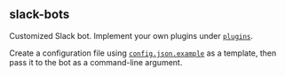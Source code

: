 ## slack-bots

Customized Slack bot. Implement your own plugins under [`plugins`](plugins/).

Create a configuration file using [`config.json.example`](/config.json.example)
as a template, then pass it to the bot as a command-line argument.
